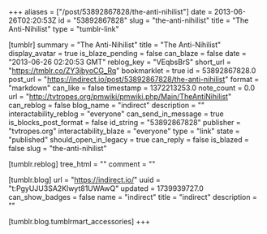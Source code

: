 +++
aliases = ["/post/53892867828/the-anti-nihilist"]
date = 2013-06-26T02:20:53Z
id = "53892867828"
slug = "the-anti-nihilist"
title = "The Anti-Nihilist"
type = "tumblr-link"

[tumblr]
summary = "The Anti-Nihilist"
title = "The Anti-Nihilist"
display_avatar = true
is_blaze_pending = false
can_blaze = false
date = "2013-06-26 02:20:53 GMT"
reblog_key = "VEqbsBrS"
short_url = "https://tmblr.co/ZY3jbyoCG_Rq"
bookmarklet = true
id = 53892867828.0
post_url = "https://indirect.io/post/53892867828/the-anti-nihilist"
format = "markdown"
can_like = false
timestamp = 1372213253.0
note_count = 0.0
url = "http://tvtropes.org/pmwiki/pmwiki.php/Main/TheAntiNihilist"
can_reblog = false
blog_name = "indirect"
description = ""
interactability_reblog = "everyone"
can_send_in_message = true
is_blocks_post_format = false
id_string = "53892867828"
publisher = "tvtropes.org"
interactability_blaze = "everyone"
type = "link"
state = "published"
should_open_in_legacy = true
can_reply = false
is_blazed = false
slug = "the-anti-nihilist"

[tumblr.reblog]
tree_html = ""
comment = ""

[tumblr.blog]
url = "https://indirect.io/"
uuid = "t:PgyUJU3SA2Klwyt81UWAwQ"
updated = 1739939727.0
can_show_badges = false
name = "indirect"
title = "indirect"
description = ""

[tumblr.blog.tumblrmart_accessories]
+++
